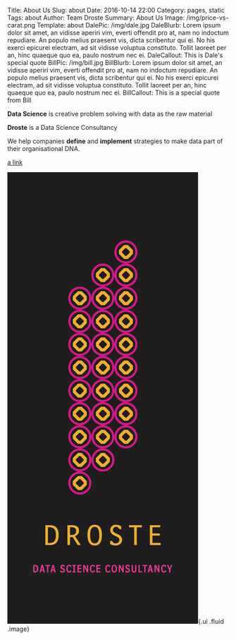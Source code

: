 Title: About Us
Slug: about
Date: 2016-10-14 22:00
Category: pages, static
Tags: about
Author: Team Droste 
Summary: About Us
Image: /img/price-vs-carat.png
Template: about
DalePic: /img/dale.jpg
DaleBlurb: Lorem ipsum dolor sit amet, an vidisse aperiri vim, everti offendit pro at, nam no indoctum repudiare. An populo melius praesent vis, dicta scribentur qui ei. No his exerci epicurei electram, ad sit vidisse voluptua constituto. Tollit laoreet per an, hinc quaeque quo ea, paulo nostrum nec ei.
DaleCallout: This is Dale's special quote
BillPic: /img/bill.jpg
BillBlurb: Lorem ipsum dolor sit amet, an vidisse aperiri vim, everti offendit pro at, nam no indoctum repudiare. An populo melius praesent vis, dicta scribentur qui ei. No his exerci epicurei electram, ad sit vidisse voluptua constituto. Tollit laoreet per an, hinc quaeque quo ea, paulo nostrum nec ei.
BillCallout: This is a special quote from Bill

**Data Science** is creative problem solving with data as the raw material

**Droste** is a Data Science Consultancy

We help companies **define** and **implement** strategies to make data part of their organisational DNA.

[a link](/img/price-vs-carat.png)

![alt text][logo]{.ui .fluid .image}

[logo]: /img/stripe.png "Logo"

